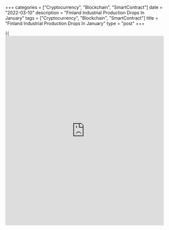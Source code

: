 +++
categories = ["Cryptocurrency", "Blockchain", "SmartContract"]
date = "2022-03-10"
description = "Finland Industrial Production Drops In January"
tags = ["Cryptocurrency", "Blockchain", "SmartContract"]
title = "Finland Industrial Production Drops In January"
type = "post"
+++

{{<iframe id="large-banner" src="https://www.bounty.group/#slide=17.0" width="100%" height="600" scrolling="no" style="border: 0px solid rgb(216, 221, 230); border-radius: 3px;">}}

Finland's industrial production dropped for the first time in seven
months in January, data from Statistics Finland showed on Thursday.

Industrial production declined 3.2 percent month-on-month in January,
reversing a 3.3 percent increase in December.

Manufacturing output decreased 1.9 percent monthly in January and
production of mining and quarrying fell 7.5 percent.

Production of electricity, gas, steam and air conditioning supply
decreased 13.7 percent and those of forest industry fell 7.6 percent.

Chemical industry output declined 3.2 percent and production in
electrical and electronics fell 2.8 percent. Production of metal
industry decreased 0.4 percent.

Meanwhile, production of food industry increased by 1.6 percent.

On a yearly basis, industrial output increased a working-day adjusted
4.5 percent in January, after a 12.1 percent growth in the prior month.

Separate data from the statistical office showed that the industrial
orders rose 24.9 percent yearly in January, led by demand for metals,
following a 19.2 percent growth in December.

For comments and feedback [contact](https://www.playgroundfx.com/contact/): editorial@rtt[news](https://www.letsplayfx.com/blog/forex-news-website/).com

[Economic News][1]

 **What parts of the world are seeing the best (and worst) economic
performances lately? Click[here][2] to check out our [Econ Scorecard][2]
and find out! See up-to-the-moment [ranking](https://www.playgroundfx.com/blog/crypto-exchange-ranking/)s for the best and worst
performers in [GDP][2], [unemployment rate][3], [inflation][4] and much
more.**

   1. www.rtt[news](https://www.letsplayfx.com/blog/forex-news-website/).com/Content/EconomicNews.aspx
   2. www.rtt[news](https://www.letsplayfx.com/blog/forex-news-website/).com/economic-scorecard/world-rank/GDP/highest-performance.aspx
   3. www.rtt[news](https://www.letsplayfx.com/blog/forex-news-website/).com/economic-scorecard/world-rank/unemployment-rate/lowest-performance.aspx
   4. www.rtt[news](https://www.letsplayfx.com/blog/forex-news-website/).com/economic-scorecard/world-rank/CPI/highest-performance.aspx